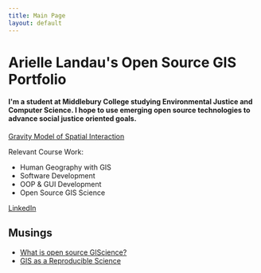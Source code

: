 ```yaml
---
title: Main Page
layout: default
---
```


# Arielle Landau's Open Source GIS Portfolio

#### I'm a student at Middlebury College studying Environmental Justice and Computer Science. I hope to use emerging open source technologies to advance social justice oriented goals.

[Gravity Model of Spatial Interaction](gravity/gravity.md)

Relevant Course Work:
- Human Geography with GIS
- Software Development
- OOP & GUI Development
- Open Source GIS Science

[LinkedIn](https://www.linkedin.com/in/arielle-landau-8374091bb)

## Musings

- [What is open source GIScience?](musings/open-source.md) 
- [GIS as a Reproducible Science](musings/GISasReproducibleScience.md)
